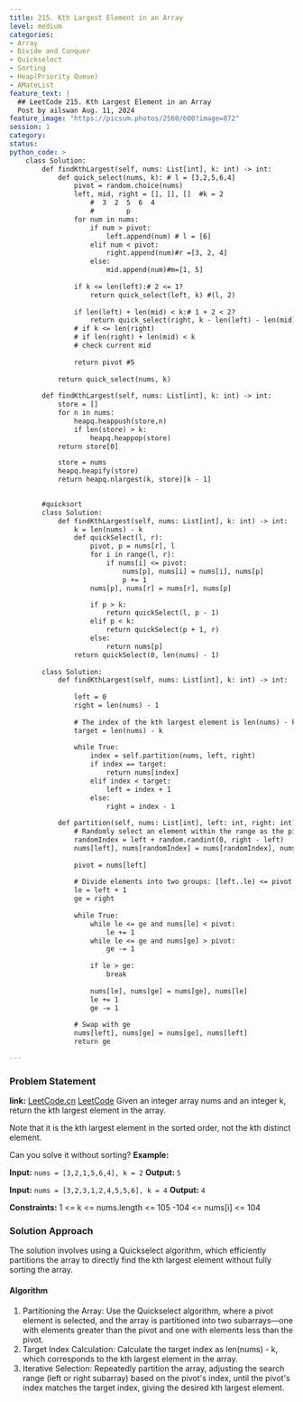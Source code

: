 ```yaml
---
title: 215. Kth Largest Element in an Array
level: medium
categories:
- Array
- Divide and Conquer
- Quickselect
- Sorting
- Heap(Priority Queue)
- AMateList
feature_text: |
  ## LeetCode 215. Kth Largest Element in an Array
  Post by ailswan Aug. 11, 2024
feature_image: "https://picsum.photos/2560/600?image=872"
session: 1
category:
status: 
python_code: >
    class Solution:
        def findKthLargest(self, nums: List[int], k: int) -> int:
            def quick_select(nums, k): # l = [3,2,5,6,4]
                pivot = random.choice(nums)
                left, mid, right = [], [], []  #k = 2
                    #  3  2  5  6  4
                    #        p
                for num in nums:
                    if num > pivot:
                        left.append(num) # l = [6]
                    elif num < pivot:
                        right.append(num)#r =[3, 2, 4]
                    else:
                        mid.append(num)#m=[1, 5]
                
                if k <= len(left):# 2 <= 1?
                    return quick_select(left, k) #(l, 2)
                
                if len(left) + len(mid) < k:# 1 + 2 < 2?
                    return quick_select(right, k - len(left) - len(mid))
                # if k <= len(right)
                # if len(right) + len(mid) < k
                # check current mid
                        
                return pivot #5
            
            return quick_select(nums, k)
            
        def findKthLargest(self, nums: List[int], k: int) -> int:
            store = []
            for n in nums:
                heapq.heappush(store,n)
                if len(store) > k:
                    heapq.heappop(store)
            return store[0]

            store = nums
            heapq.heapify(store)
            return heapq.nlargest(k, store)[k - 1]
        

        #quicksort 
        class Solution:
            def findKthLargest(self, nums: List[int], k: int) -> int:
                k = len(nums) - k 
                def quickSelect(l, r):
                    pivot, p = nums[r], l
                    for i in range(l, r):
                        if nums[i] <= pivot:
                            nums[p], nums[i] = nums[i], nums[p]
                            p += 1
                    nums[p], nums[r] = nums[r], nums[p]

                    if p > k:
                        return quickSelect(l, p - 1)
                    elif p < k:
                        return quickSelect(p + 1, r)
                    else:
                        return nums[p]
                return quickSelect(0, len(nums) - 1)
        
        class Solution:
            def findKthLargest(self, nums: List[int], k: int) -> int:
        
                left = 0
                right = len(nums) - 1
                
                # The index of the kth largest element is len(nums) - k
                target = len(nums) - k
                
                while True:
                    index = self.partition(nums, left, right)
                    if index == target:
                        return nums[index]
                    elif index < target:
                        left = index + 1
                    else:
                        right = index - 1
            
            def partition(self, nums: List[int], left: int, right: int) -> int:
                # Randomly select an element within the range as the pivot
                randomIndex = left + random.randint(0, right - left)
                nums[left], nums[randomIndex] = nums[randomIndex], nums[left]
                
                pivot = nums[left]
                
                # Divide elements into two groups: [left..le) <= pivot and (ge..right] >= pivot
                le = left + 1
                ge = right
                
                while True:
                    while le <= ge and nums[le] < pivot:
                        le += 1
                    while le <= ge and nums[ge] > pivot:
                        ge -= 1
                    
                    if le > ge:
                        break
                    
                    nums[le], nums[ge] = nums[ge], nums[le]
                    le += 1
                    ge -= 1
                
                # Swap with ge
                nums[left], nums[ge] = nums[ge], nums[left]
                return ge

---
```


### Problem Statement
**link:**
[LeetCode.cn](https://leetcode.cn/problems/excel-sheet-column-title/)
[LeetCode](https://leetcode.com/excel-sheet-column-title/)
Given an integer array nums and an integer k, return the kth largest element in the array.

Note that it is the kth largest element in the sorted order, not the kth distinct element.

Can you solve it without sorting?
**Example:**

**Input:** `nums = [3,2,1,5,6,4], k = 2`
**Output:** `5`

**Input:** `nums = [3,2,3,1,2,4,5,5,6], k = 4`
**Output:** `4`

**Constraints:**
1 <= k <= nums.length <= 105
-104 <= nums[i] <= 104

### Solution Approach
The solution involves using a Quickselect algorithm, which efficiently partitions the array to directly find the kth largest element without fully sorting the array.

#### Algorithm
1. Partitioning the Array: Use the Quickselect algorithm, where a pivot element is selected, and the array is partitioned into two subarrays—one with elements greater than the pivot and one with elements less than the pivot.
2. Target Index Calculation: Calculate the target index as len(nums) - k, which corresponds to the kth largest element in the array.
3. Iterative Selection: Repeatedly partition the array, adjusting the search range (left or right subarray) based on the pivot's index, until the pivot's index matches the target index, giving the desired kth largest element.